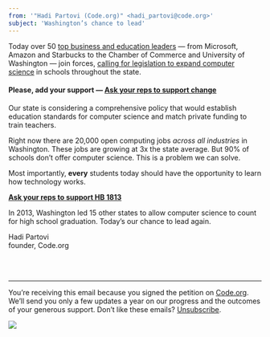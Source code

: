 ```yaml
---
from: '"Hadi Partovi (Code.org)" <hadi_partovi@code.org>'
subject: 'Washington’s chance to lead'
---
```



Today over 50 [top business and education leaders](https://code.org/washington) — from Microsoft, Amazon and Starbucks to the Chamber of Commerce and University of Washington — join forces, [calling for legislation to expand computer science](https://code.org/washington) in schools throughout the state.

#### Please, add your support — [Ask your reps to support change](http://www.congressweb.com/code/11)

Our state is considering a comprehensive policy that would establish education standards for computer science and match private funding to train teachers.

Right now there are 20,000 open computing jobs *across all industries* in Washington. These jobs are growing at 3x the state average. But 90% of schools don’t offer computer science. This is a problem we can solve.

Most importantly, **every** students today should have the opportunity to learn how technology works.

**[Ask your reps to support HB 1813](http://www.congressweb.com/code/11)**

In 2013, Washington led 15 other states to allow computer science to count for high school graduation. Today’s our chance to lead again.

Hadi Partovi<br />
founder, Code.org




<br />
<br />

<hr/>

You’re receiving this email because you signed the petition on [Code.org](https://code.org/). We’ll send you only a few updates a year on our progress and the outcomes of your generous support. Don’t like these emails? [Unsubscribe](<%= unsubscribe_link %>).

![](<%= tracking_pixel %>)